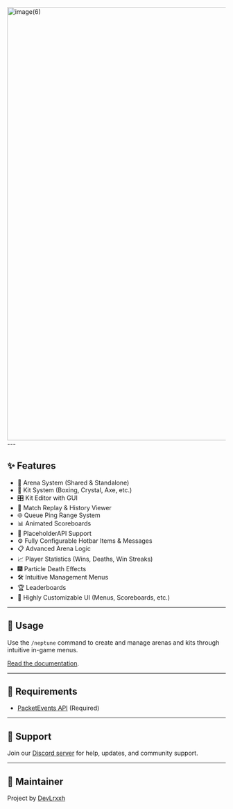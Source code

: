 <img width="2000" height="1000" alt="image(6)" src="https://github.com/user-attachments/assets/76ecdb11-ead6-4598-9d0c-4327503df5ec" />
---

## ✨ Features

- 🔁 Arena System (Shared & Standalone)
- 🥊 Kit System (Boxing, Crystal, Axe, etc.)
- 🎛️ Kit Editor with GUI
- 🎥 Match Replay & History Viewer
- 🌐 Queue Ping Range System
- 📊 Animated Scoreboards
- 🧩 PlaceholderAPI Support
- ⚙️ Fully Configurable Hotbar Items & Messages
- 📋 Advanced Arena Logic
- 📈 Player Statistics (Wins, Deaths, Win Streaks)
- 🎆 Particle Death Effects
- 🛠️ Intuitive Management Menus
- 🏆 Leaderboards
- 🧩 Highly Customizable UI (Menus, Scoreboards, etc.)

---

## 🧪 Usage

Use the `/neptune` command to create and manage arenas and kits through intuitive in-game menus.

[Read the documentation](./docs/README.md).

---

## 📎 Requirements

- [PacketEvents API](https://www.spigotmc.org/resources/80279/) (Required)

---

## 💬 Support

Join our [Discord server](https://discord.gg/f6rUtpy6y4) for help, updates, and community support.

---

## 👤 Maintainer

Project by [DevLrxxh](https://github.com/Devlrxxh)
